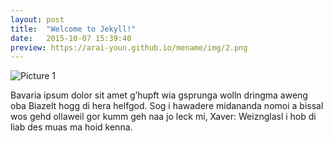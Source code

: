 ```yaml
---
layout: post
title:  "Welcome to Jekyll!"
date:   2015-10-07 15:39:40
preview: https://arai-youn.github.io/mename/img/2.png
---
```


![Picture 1](https://unsplash.it/800/600)

Bavaria ipsum dolor sit amet g’hupft wia gsprunga wolln dringma aweng oba Biazelt hogg di hera helfgod. Sog i hawadere midananda nomoi a bissal wos gehd ollaweil gor kumm geh naa jo leck mi, Xaver: Weiznglasl i hob di liab des muas ma hoid kenna.
